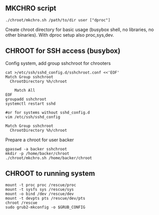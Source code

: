 ## MKCHRO script
```
./chroot/mkchro.sh /path/to/dir user ["dproc"]
```
Create chroot directory for basic usage (busybox shell, no libraries, no other binaries). With dproc setup also proc,sys,dev.



## CHROOT for SSH access (busybox)

Config system, add group sshchroot for chrooters
```
cat >/etc/ssh/sshd_config.d/sshchroot.conf <<'EOF'
Match Group sshchroot
  ChrootDirectory %h/chroot

	Match All
EOF
groupadd sshchroot
systemctl restart sshd

#or for systems without sshd_config.d
vim /etc/ssh/sshd_config

Match Group sshchroot
  ChrootDirectory %h/chroot
```

Prepare a chroot for user backer
```
gpasswd -a backer sshchroot
mkdir -p /home/backer/chroot
./chroot/mkchro.sh /home/backer/chroot

```




## CHROOT to running system
```
mount -t proc proc /rescue/proc
mount -t sysfs sys /rescue/sys
mount -o bind /dev /rescue/dev
mount -t devpts pts /rescue/dev/pts
chroot /rescue
sudo grub2-mkconfig -o $GRUB_CONFIG
```
